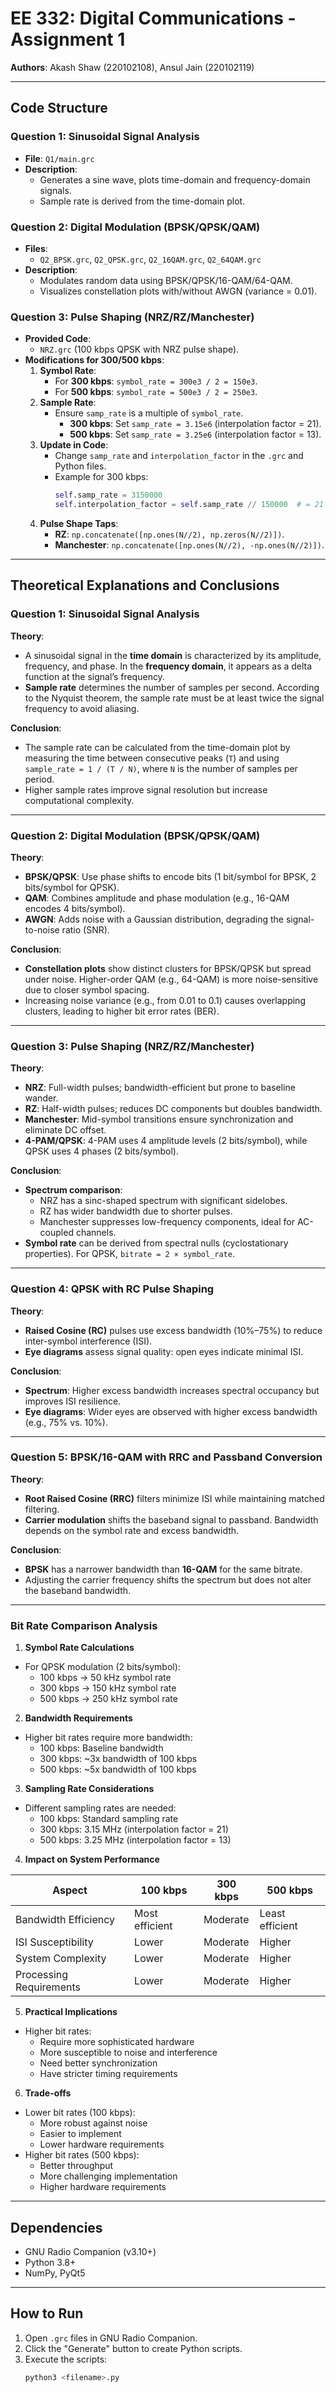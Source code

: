 # EE 332: Digital Communications - Assignment 1
**Authors**: Akash Shaw (220102108), Ansul Jain (220102119)

---

## **Code Structure**
### **Question 1**: Sinusoidal Signal Analysis
- **File**: `Q1/main.grc`
- **Description**:
  - Generates a sine wave, plots time-domain and frequency-domain signals.
  - Sample rate is derived from the time-domain plot.

### **Question 2**: Digital Modulation (BPSK/QPSK/QAM)
- **Files**:
  - `Q2_BPSK.grc`, `Q2_QPSK.grc`, `Q2_16QAM.grc`, `Q2_64QAM.grc`
- **Description**:
  - Modulates random data using BPSK/QPSK/16-QAM/64-QAM.
  - Visualizes constellation plots with/without AWGN (variance = 0.01).

### **Question 3**: Pulse Shaping (NRZ/RZ/Manchester)
- **Provided Code**:
  - `NRZ.grc` (100 kbps QPSK with NRZ pulse shape).
- **Modifications for 300/500 kbps**:
  1. **Symbol Rate**:
     - For **300 kbps**: `symbol_rate = 300e3 / 2 = 150e3`.
     - For **500 kbps**: `symbol_rate = 500e3 / 2 = 250e3`.
  2. **Sample Rate**:
     - Ensure `samp_rate` is a multiple of `symbol_rate`.
       - **300 kbps**: Set `samp_rate = 3.15e6` (interpolation factor = 21).
       - **500 kbps**: Set `samp_rate = 3.25e6` (interpolation factor = 13).
  3. **Update in Code**:
     - Change `samp_rate` and `interpolation_factor` in the `.grc` and Python files.
     - Example for 300 kbps:
       ```python
       self.samp_rate = 3150000
       self.interpolation_factor = self.samp_rate // 150000  # = 21
       ```
  4. **Pulse Shape Taps**:
     - **RZ**: `np.concatenate([np.ones(N//2), np.zeros(N//2)])`.
     - **Manchester**: `np.concatenate([np.ones(N//2), -np.ones(N//2)])`.

---

## **Theoretical Explanations and Conclusions**

### **Question 1: Sinusoidal Signal Analysis**
**Theory**:
- A sinusoidal signal in the **time domain** is characterized by its amplitude, frequency, and phase. In the **frequency domain**, it appears as a delta function at the signal’s frequency.
- **Sample rate** determines the number of samples per second. According to the Nyquist theorem, the sample rate must be at least twice the signal frequency to avoid aliasing.

**Conclusion**:
- The sample rate can be calculated from the time-domain plot by measuring the time between consecutive peaks (`T`) and using `sample_rate = 1 / (T / N)`, where `N` is the number of samples per period.
- Higher sample rates improve signal resolution but increase computational complexity.

---

### **Question 2: Digital Modulation (BPSK/QPSK/QAM)**
**Theory**:
- **BPSK/QPSK**: Use phase shifts to encode bits (1 bit/symbol for BPSK, 2 bits/symbol for QPSK).
- **QAM**: Combines amplitude and phase modulation (e.g., 16-QAM encodes 4 bits/symbol).
- **AWGN**: Adds noise with a Gaussian distribution, degrading the signal-to-noise ratio (SNR).

**Conclusion**:
- **Constellation plots** show distinct clusters for BPSK/QPSK but spread under noise. Higher-order QAM (e.g., 64-QAM) is more noise-sensitive due to closer symbol spacing.
- Increasing noise variance (e.g., from 0.01 to 0.1) causes overlapping clusters, leading to higher bit error rates (BER).

---

### **Question 3: Pulse Shaping (NRZ/RZ/Manchester)**
**Theory**:
- **NRZ**: Full-width pulses; bandwidth-efficient but prone to baseline wander.
- **RZ**: Half-width pulses; reduces DC components but doubles bandwidth.
- **Manchester**: Mid-symbol transitions ensure synchronization and eliminate DC offset.
- **4-PAM/QPSK**: 4-PAM uses 4 amplitude levels (2 bits/symbol), while QPSK uses 4 phases (2 bits/symbol).

**Conclusion**:
- **Spectrum comparison**:
  - NRZ has a sinc-shaped spectrum with significant sidelobes.
  - RZ has wider bandwidth due to shorter pulses.
  - Manchester suppresses low-frequency components, ideal for AC-coupled channels.
- **Symbol rate** can be derived from spectral nulls (cyclostationary properties). For QPSK, `bitrate = 2 × symbol_rate`.

---

### **Question 4: QPSK with RC Pulse Shaping**
**Theory**:
- **Raised Cosine (RC)** pulses use excess bandwidth (10%–75%) to reduce inter-symbol interference (ISI).
- **Eye diagrams** assess signal quality: open eyes indicate minimal ISI.

**Conclusion**:
- **Spectrum**: Higher excess bandwidth increases spectral occupancy but improves ISI resilience.
- **Eye diagrams**: Wider eyes are observed with higher excess bandwidth (e.g., 75% vs. 10%).

---

### **Question 5: BPSK/16-QAM with RRC and Passband Conversion**
**Theory**:
- **Root Raised Cosine (RRC)** filters minimize ISI while maintaining matched filtering.
- **Carrier modulation** shifts the baseband signal to passband. Bandwidth depends on the symbol rate and excess bandwidth.

**Conclusion**:
- **BPSK** has a narrower bandwidth than **16-QAM** for the same bitrate.
- Adjusting the carrier frequency shifts the spectrum but does not alter the baseband bandwidth.

---

### Bit Rate Comparison Analysis

1. **Symbol Rate Calculations**
- For QPSK modulation (2 bits/symbol):
  - 100 kbps → 50 kHz symbol rate
  - 300 kbps → 150 kHz symbol rate
  - 500 kbps → 250 kHz symbol rate

2. **Bandwidth Requirements**
- Higher bit rates require more bandwidth:
  - 100 kbps: Baseline bandwidth
  - 300 kbps: ~3x bandwidth of 100 kbps
  - 500 kbps: ~5x bandwidth of 100 kbps

3. **Sampling Rate Considerations**
- Different sampling rates are needed:
  - 100 kbps: Standard sampling rate
  - 300 kbps: 3.15 MHz (interpolation factor = 21)
  - 500 kbps: 3.25 MHz (interpolation factor = 13)

4. **Impact on System Performance**

| Aspect | 100 kbps | 300 kbps | 500 kbps |
|--------|----------|----------|-----------|
| Bandwidth Efficiency | Most efficient | Moderate | Least efficient |
| ISI Susceptibility | Lower | Moderate | Higher |
| System Complexity | Lower | Moderate | Higher |
| Processing Requirements | Lower | Moderate | Higher |

5. **Practical Implications**
- Higher bit rates:
  - Require more sophisticated hardware
  - More susceptible to noise and interference
  - Need better synchronization
  - Have stricter timing requirements

6. **Trade-offs**
- Lower bit rates (100 kbps):
  - More robust against noise
  - Easier to implement
  - Lower hardware requirements
- Higher bit rates (500 kbps):
  - Better throughput
  - More challenging implementation
  - Higher hardware requirements

---

## **Dependencies**
- GNU Radio Companion (v3.10+)
- Python 3.8+
- NumPy, PyQt5

---

## **How to Run**
1. Open `.grc` files in GNU Radio Companion.
2. Click the "Generate" button to create Python scripts.
3. Execute the scripts:
   ```bash
   python3 <filename>.py
    ```
